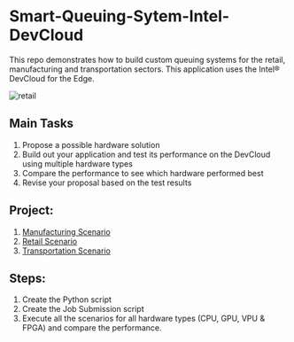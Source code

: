 # Smart-Queuing-Sytem-Intel-DevCloud
This repo demonstrates how to build custom queuing systems for the retail, manufacturing and transportation sectors. This application uses the Intel® DevCloud for the Edge.

![retail](https://github.com/tharedor/Smart-Queuing-System-Intel-DevCloud/blob/master/images/retail.jpg)

## Main Tasks

1. Propose a possible hardware solution
2. Build out your application and test its performance on the DevCloud using multiple hardware types
3. Compare the performance to see which hardware performed best
4. Revise your proposal based on the test results

## Project:

1. [Manufacturing Scenario](./Manufacturing_Scenario.ipynb) 
2. [Retail Scenario](./Retail_Scenario.ipynb)
3. [Transportation Scenario](./Transportation_Scenario.ipynb)

## Steps:

1. Create the Python script
2. Create the Job Submission script
3. Execute all the scenarios for all hardware types (CPU, GPU, VPU & FPGA) and compare the performance.
